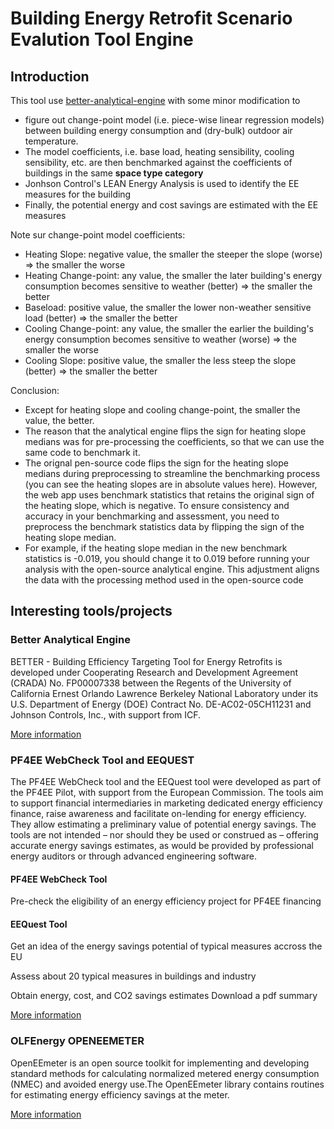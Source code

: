 # Building Energy Retrofit Scenario Evalution Tool Engine

## Introduction

This tool use [better-analytical-engine](https://github.com/LBNL-ETA/BETTER_analytical_engine) with some minor modification to 
- figure out change-point model (i.e. piece-wise linear regression models) between building energy consumption and (dry-bulk) outdoor air temperature.
- The model coefficients, i.e. base load, heating sensibility, cooling sensibility, etc. are then benchmarked against the coefficients of buildings in the same <b>space type category</b>
- Jonhson Control's LEAN Energy Analysis is used to identify the EE measures for the building
- Finally, the potential energy and cost savings are estimated with the EE measures

Note sur change-point model coefficients:

- Heating Slope: negative value, the smaller the steeper the slope (worse) => the smaller the worse
- Heating Change-point: any value, the smaller the later building's energy consumption becomes sensitive to weather (better) => the smaller the better
- Baseload: positive value, the smaller the lower non-weather sensitive load (better) => the smaller the better
- Cooling Change-point: any value, the smaller the earlier the building's energy consumption becomes sensitive to weather (worse) => the smaller the worse
- Cooling Slope: positive value, the smaller the less steep the slope (better) => the smaller the better

Conclusion: 
- Except for heating slope and cooling change-point, the smaller the value, the better.
- The reason that the analytical engine flips the sign for heating slope medians was for pre-processing the coefficients, so that we can use the same code to benchmark it.
- The orignal pen-source code flips the sign for the heating slope medians during preprocessing to streamline the benchmarking process (you can see the heating slopes are in absolute values here). However, the web app uses benchmark statistics that retains the original sign of the heating slope, which is negative. To ensure consistency and accuracy in your benchmarking and assessment, you need to preprocess the benchmark statistics data by flipping the sign of the heating slope median.
- For example, if the heating slope median in the new benchmark statistics is -0.019, you should change it to 0.019 before running your analysis with the open-source analytical engine. This adjustment aligns the data with the processing method used in the open-source code 
## Interesting tools/projects

### Better Analytical Engine

BETTER - Building Efficiency Targeting Tool for Energy Retrofits is developed under Cooperating Research and Development Agreement (CRADA) No. FP00007338 between the Regents of the University of California Ernest Orlando Lawrence Berkeley National Laboratory under its U.S. Department of Energy (DOE) Contract No. DE-AC02-05CH11231 and Johnson Controls, Inc., with support from ICF.

[More information](https://github.com/LBNL-ETA/BETTER_analytical_engine)

### PF4EE WebCheck Tool and EEQUEST

The PF4EE WebCheck tool and the EEQuest tool were developed as part of the PF4EE Pilot, with support from the European Commission. The tools aim to support financial intermediaries in marketing dedicated energy efficiency finance, raise awareness and facilitate on-lending for energy efficiency. They allow estimating a preliminary value of potential energy savings. The tools are not intended – nor should they be used or construed as – offering accurate energy savings estimates, as would be provided by professional energy auditors or through advanced engineering software.

#### PF4EE WebCheck Tool

Pre-check the eligibility of an energy efficiency project for PF4EE financing

#### EEQuest Tool

Get an idea of the energy savings potential of typical measures accross the EU

Assess about 20 typical measures in buildings and industry

Obtain energy, cost, and CO2 savings estimates
Download a pdf summary

[More information](https://pf4ee.eib.org/Tools)

### OLFEnergy OPENEEMETER

OpenEEmeter is an open source toolkit for implementing and developing standard methods for calculating normalized metered energy consumption (NMEC) and avoided energy use.The OpenEEmeter library contains routines for estimating energy efficiency savings at the meter.

[More information](https://lfenergy.org/projects/openeemeter/)

